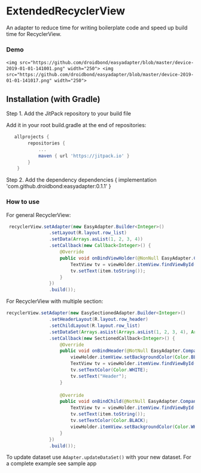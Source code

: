 # ExtendedRecyclerView
An adapter to reduce time for writing boilerplate code and speed up build time for RecyclerView.

### Demo
    <img src="https://github.com/droidbond/easyadapter/blob/master/device-2019-01-01-141001.png" width="250"> <img src="https://github.com/droidbond/easyadapter/blob/master/device-2019-01-01-141017.png" width="250">

## Installation (with Gradle)
Step 1. Add the JitPack repository to your build file

Add it in your root build.gradle at the end of repositories:
```groovy
   allprojects {
		repositories {
			...
			maven { url 'https://jitpack.io' }
		}
	}
```
Step 2. Add the dependency
dependencies {
		implementation 'com.github.droidbond:easyadapter:0.1.1'
	}
	
### How to use

For general RecyclerView:

```java
 recyclerView.setAdapter(new EasyAdapter.Builder<Integer>()
                .setLayout(R.layout.row_list)
                .setData(Arrays.asList(1, 2, 3, 4))
                .setCallback(new Callback<Integer>() {
                    @Override
                    public void onBindViewHolder(@NonNull EasyAdapter.Companion.ViewHolder viewHolder, @NonNull View itemView, int position, Integer item) {
                        TextView tv = viewHolder.itemView.findViewById(R.id.textView);
                        tv.setText(item.toString());
                    }
                })
                .build());

```

For RecyclerView with multiple section:

```java
recyclerView.setAdapter(new EasySectionedAdapter.Builder<Integer>()
                .setHeaderLayout(R.layout.row_header)
                .setChildLayout(R.layout.row_list)
                .setDataSet(Arrays.asList(Arrays.asList(1, 2, 3, 4), Arrays.asList(1, 2), Arrays.asList(1, 2, 3)))
                .setCallback(new SectionedCallback<Integer>() {
                    @Override
                    public void onBindHeader(@NotNull EasyAdapter.Companion.ViewHolder viewHolder, int section) {
                        viewHolder.itemView.setBackgroundColor(Color.BLACK);
                        TextView tv = viewHolder.itemView.findViewById(R.id.textView);
                        tv.setTextColor(Color.WHITE);
                        tv.setText("Header");
                    }

                    @Override
                    public void onBindChild(@NotNull EasyAdapter.Companion.ViewHolder viewHolder, int section, int positionInSection, int position, Integer item) {
                        TextView tv = viewHolder.itemView.findViewById(R.id.textView);
                        tv.setText(item.toString());
                        tv.setTextColor(Color.BLACK);
                        viewHolder.itemView.setBackgroundColor(Color.WHITE);
                    }
                })
                .build());
```

To update dataset use ```Adapter.updateDataSet()``` with your new dataset.
For a complete example see sample app

